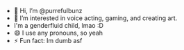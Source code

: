 - 👋 Hi, I’m @purrefulbunz
- 👀 I’m interested in voice acting, gaming, and creating art.
- I'm a genderfluid child, lmao :D
- 😄 I use any pronouns, so yeah
- ⚡ Fun fact: Im dumb asf

<!---
purrefulbunz/purrefulbunz is a ✨ special ✨ repository because its `README.md` (this file) appears on your GitHub profile.
You can click the Preview link to take a look at your changes.
--->
